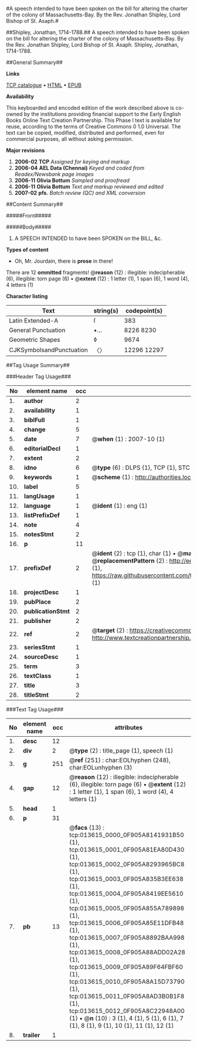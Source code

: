 #A speech intended to have been spoken on the bill for altering the charter of the colony of Massachusetts-Bay. By the Rev. Jonathan Shipley, Lord Bishop of St. Asaph.#

##Shipley, Jonathan, 1714-1788.##
A speech intended to have been spoken on the bill for altering the charter of the colony of Massachusetts-Bay. By the Rev. Jonathan Shipley, Lord Bishop of St. Asaph.
Shipley, Jonathan, 1714-1788.

##General Summary##

**Links**

[TCP catalogue](http://www.ota.ox.ac.uk/tcp/)  • 
[HTML](http://tei.it.ox.ac.uk/tcp/Texts-HTML/free/N10/N10742.html)  • 
[EPUB](http://tei.it.ox.ac.uk/tcp/Texts-EPUB/free/N10/N10742.epub)

**Availability**

This keyboarded and encoded edition of the
	       work described above is co-owned by the institutions
	       providing financial support to the Early English Books
	       Online Text Creation Partnership. This Phase I text is
	       available for reuse, according to the terms of Creative
	       Commons 0 1.0 Universal. The text can be copied,
	       modified, distributed and performed, even for
	       commercial purposes, all without asking permission.

**Major revisions**

1. __2006-02__ __TCP__ *Assigned for keying and markup*
1. __2006-04__ __AEL Data (Chennai)__ *Keyed and coded from Readex/Newsbank page images*
1. __2006-11__ __Olivia Bottum__ *Sampled and proofread*
1. __2006-11__ __Olivia Bottum__ *Text and markup reviewed and edited*
1. __2007-02__ __pfs.__ *Batch review (QC) and XML conversion*

##Content Summary##

#####Front#####

#####Body#####

1. A SPEECH INTENDED to have been SPOKEN on the BILL, &c.

**Types of content**

  * Oh, Mr. Jourdain, there is **prose** in there!

There are 12 **ommitted** fragments! 
 @__reason__ (12) : illegible: indecipherable (6), illegible: torn page (6)  •  @__extent__ (12) : 1 letter (1), 1 span (6), 1 word (4), 4 letters (1)

**Character listing**


|Text|string(s)|codepoint(s)|
|---|---|---|
|Latin Extended-A|ſ|383|
|General Punctuation|•…|8226 8230|
|Geometric Shapes|◊|9674|
|CJKSymbolsandPunctuation|〈〉|12296 12297|

##Tag Usage Summary##

###Header Tag Usage###

|No|element name|occ|attributes|
|---|---|---|---|
|1.|__author__|2||
|2.|__availability__|1||
|3.|__biblFull__|1||
|4.|__change__|5||
|5.|__date__|7| @__when__ (1) : 2007-10 (1)|
|6.|__editorialDecl__|1||
|7.|__extent__|2||
|8.|__idno__|6| @__type__ (6) : DLPS (1), TCP (1), STC (1), NOTIS (1), IMAGE-SET (1), EVANS-CITATION (1)|
|9.|__keywords__|1| @__scheme__ (1) : http://authorities.loc.gov/ (1)|
|10.|__label__|5||
|11.|__langUsage__|1||
|12.|__language__|1| @__ident__ (1) : eng (1)|
|13.|__listPrefixDef__|1||
|14.|__note__|4||
|15.|__notesStmt__|2||
|16.|__p__|11||
|17.|__prefixDef__|2| @__ident__ (2) : tcp (1), char (1)  •  @__matchPattern__ (2) : ([0-9\-]+):([0-9IVX]+) (1), (.+) (1)  •  @__replacementPattern__ (2) : http://eebo.chadwyck.com/downloadtiff?vid=$1&page=$2 (1), https://raw.githubusercontent.com/textcreationpartnership/Texts/master/tcpchars.xml#$1 (1)|
|18.|__projectDesc__|1||
|19.|__pubPlace__|2||
|20.|__publicationStmt__|2||
|21.|__publisher__|2||
|22.|__ref__|2| @__target__ (2) : https://creativecommons.org/publicdomain/zero/1.0/ (1), http://www.textcreationpartnership.org/docs/. (1)|
|23.|__seriesStmt__|1||
|24.|__sourceDesc__|1||
|25.|__term__|3||
|26.|__textClass__|1||
|27.|__title__|3||
|28.|__titleStmt__|2||


###Text Tag Usage###

|No|element name|occ|attributes|
|---|---|---|---|
|1.|__desc__|12||
|2.|__div__|2| @__type__ (2) : title_page (1), speech (1)|
|3.|__g__|251| @__ref__ (251) : char:EOLhyphen (248), char:EOLunhyphen (3)|
|4.|__gap__|12| @__reason__ (12) : illegible: indecipherable (6), illegible: torn page (6)  •  @__extent__ (12) : 1 letter (1), 1 span (6), 1 word (4), 4 letters (1)|
|5.|__head__|1||
|6.|__p__|31||
|7.|__pb__|13| @__facs__ (13) : tcp:013615_0000_0F905A8141931B50 (1), tcp:013615_0001_0F905A81EA80D430 (1), tcp:013615_0002_0F905A8293965BC8 (1), tcp:013615_0003_0F905A835B3EE638 (1), tcp:013615_0004_0F905A8419EE5610 (1), tcp:013615_0005_0F905A855A789898 (1), tcp:013615_0006_0F905A85E11DFB48 (1), tcp:013615_0007_0F905A8892BAA998 (1), tcp:013615_0008_0F905A88ADD02A28 (1), tcp:013615_0009_0F905A89F64FBF60 (1), tcp:013615_0010_0F905A8A15D73790 (1), tcp:013615_0011_0F905A8AD3B0B1F8 (1), tcp:013615_0012_0F905A8C22948A00 (1)  •  @__n__ (10) : 3 (1), 4 (1), 5 (1), 6 (1), 7 (1), 8 (1), 9 (1), 10 (1), 11 (1), 12 (1)|
|8.|__trailer__|1||

